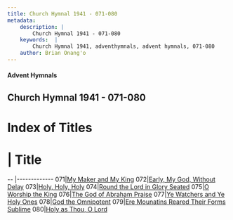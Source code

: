 ```yaml
---
title: Church Hymnal 1941 - 071-080
metadata:
    description: |
        Church Hymnal 1941 - 071-080
    keywords:  |
        Church Hymnal 1941, adventhymnals, advent hymnals, 071-080
    author: Brian Onang'o
---
```


#### Advent Hymnals
## Church Hymnal 1941 - 071-080

# Index of Titles
# | Title                        
-- |-------------
071|[My Maker and My King](/church-hymnal/CH/001-100/071-080/My-Maker-and-My-King)
072|[Early, My God, Without Delay](/church-hymnal/CH/001-100/071-080/Early,-My-God,-Without-Delay)
073|[Holy, Holy, Holy](/church-hymnal/CH/001-100/071-080/Holy,-Holy,-Holy)
074|[Round the Lord in Glory Seated](/church-hymnal/CH/001-100/071-080/Round-the-Lord-in-Glory-Seated)
075|[O Worship the King](/church-hymnal/CH/001-100/071-080/O-Worship-the-King)
076|[The God of Abraham Praise](/church-hymnal/CH/001-100/071-080/The-God-of-Abraham-Praise)
077|[Ye Watchers and Ye Holy Ones](/church-hymnal/CH/001-100/071-080/Ye-Watchers-and-Ye-Holy-Ones)
078|[God the Omnipotent](/church-hymnal/CH/001-100/071-080/God-the-Omnipotent)
079|[Ere Mounatins Reared Their Forms Sublime](/church-hymnal/CH/001-100/071-080/Ere-Mounatins-Reared-Their-Forms-Sublime)
080|[Holy as Thou, O Lord](/church-hymnal/CH/001-100/071-080/Holy-as-Thou,-O-Lord)